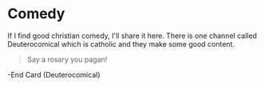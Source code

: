 # Comedy

If I find good christian comedy, I'll share it here. There is one channel called Deuterocomical which is catholic and they make some good content.

> Say a rosary you pagan!

-End Card (Deuterocomical)
